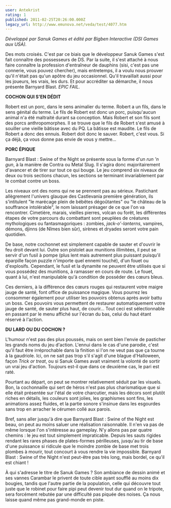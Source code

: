 ```yaml
---
user: Antekrist
rating: 1
published: 2011-02-25T20:26:00.000Z
legacy_url: http://www.emunova.net/veda/test/4077.htm
---
```

_Développé par Sanuk Games et édité par Bigben Interactive (DSI Games aux USA)._  

  

Des mots croisés. C'est par ce biais que le développeur Sanuk Games s'est fait connaître des possesseurs de DS. Par la suite, il s'est attaché à nous faire connaître la profession d'entraîneur de dauphins (sisi, c'est pas une connerie, vous pouvez chercher), mais entretemps, il a voulu nous prouver qu'il n'était pas qu'un apôtre du jeu occasionnel. Qu'il travaillait aussi pour les joueurs, les vrais, les durs. Et pour accréditer sa démarche, il nous présente Barnyard Blast. _EPIC FAIL._  

  

**COCHON QUI S'EN DÉDIT**  

Robert est un porc, dans le sens animalier du terme. Robert a un fils, dans le sens génital du terme. Le fils de Robert est donc un porc, puisqu'aucun animal n'a été maltraité durant sa conception. Mais Robert et son fils sont des porcs anthropomorphes. Il se trouve que le fils de Robert s'est amusé à souiller une vieille bâtisse avec du PQ. La bâtisse est maudite. Le fils de Robert a donc des ennuis. Robert doit donc le sauver. Robert, c'est vous. Si ça déjà, ça vous donne pas envie de vous y mettre...  

  

**PORC ÉPIQUE**  

Barnyard Blast : Swine of the Night se présente sous la forme d'un _run 'n gun_, à la manière de Contra ou Metal Slug. Il s'agira donc majoritairement d'avancer et de tirer sur tout ce qui bouge. Le jeu comprend six niveaux de deux ou trois sections chacun, les sections se terminant invariablement par le combat contre un boss.  

Les niveaux ont des noms qui ne se prennent pas au sérieux. Pastichant allègrement l'univers glauque des Castlevania première génération, ils s'intitulent "le marécage plein de bébêtes dégoûtantes" ou "le château de la souffrance intolérable", le nom laissant présager de ce que l'on va rencontrer. Cimetière, marais, vieilles pierres, volcan ou forêt, les différentes étapes de votre parcours du combattant sont peuplées de créatures mythologiques ou fantasmagoriques : zombies, _jack-o'-lanterns_, vampires, démons, djinns (de Nîmes bien sûr), sirènes et dryades seront votre pain quotidien.  

De base, notre cochonnet est simplement capable de sauter et d'ouvrir le feu droit devant lui. Outre son pistolet aux munitions illimitées, il peut se servir d'un fusil à pompe (plus lent mais autrement plus puissant puisqu'il éparpille façon puzzle n'importe quel ennemi touché), d'un fouet ou d'explosifs. Cependant, le fusil et la dynamite ne peuvent être utilisés que si vous possédez des munitions, à ramasser en cours de route. Le fouet, quant à lui, n'est manipulable qu'à condition de posséder des cœurs bleus.  

Ces derniers, à la différence des cœurs rouges qui restaurent votre maigre jauge de santé, font office de puissance magique. Vous pourrez les consommer également pour utiliser les pouvoirs obtenus après avoir battu un boss. Ces pouvoirs vous permettent de restaurer automatiquement votre jauge de santé, de sauter plus haut, de courir... Tout ceci est sélectionnable en passant par le menu affiché sur l'écran du bas, celui du haut étant réservé à l'action.  

  

**DU LARD OU DU COCHON ?**  

L'humour n'est pas des plus poussés, mais on sent bien l'envie de pasticher les grands noms du jeu d'action. L'ennui dans le cas d'une parodie, c'est qu'il faut être irréprochable dans la finition si l'on ne veut pas que ça tourne à la gaudriole. Ici, on ne sait pas trop s'il s'agit d'une blague d'Halloween, façon _Trick or treat_, ou si Sanuk Games avait vraiment la volonté de sortir un vrai jeu d'action. Toujours est-il que dans ce deuxième cas, le pari est raté.  

Pourtant au départ, on peut se montrer relativement séduit par les visuels. Bon, la cochonnaille qui sert de héros n'est pas plus charismatique que si elle était présentée sur l'étal de votre charcutier, mais les décors sont plutôt riches en détails, les couleurs sont jolies, les graphismes sont fins, les animations assez fluides, et la partie sonore s'insinue dans les esgourdes sans trop en arracher le cérumen collé aux parois.  

Bref, sans aller jusqu'à dire que Barnyard Blast : Swine of the Night est beau, on peut au moins saluer une réalisation raisonnable. Il n'en va pas de même lorsque l'on s'intéresse au gameplay. N'y allons pas par quatre chemins : le jeu est tout simplement impraticable. Depuis les sauts rigides rendant les rares phases de plates-formes périlleuses, jusqu'au tir de base d'une puissance si ridicule que le moindre zombie de base met trois plombes à mourir, tout concourt à vous rendre la vie impossible. Barnyard Blast : Swine of the Night n'est peut-être pas très long, mais bordel, ce qu'il est chiant !  

À qui s'adresse le titre de Sanuk Games ? Son ambiance de dessin animé et ses vannes Carambar le privent de toute cible ayant soufflé au moins dix bougies, tandis que l'autre partie de la population, celle qui découvre tout juste que le robinet pour faire pipi peut devenir tout dur quand on le tripote, sera forcément rebutée par une difficulté pas piquée des noises. Ça nous laisse quand même pas grand-monde en piste.